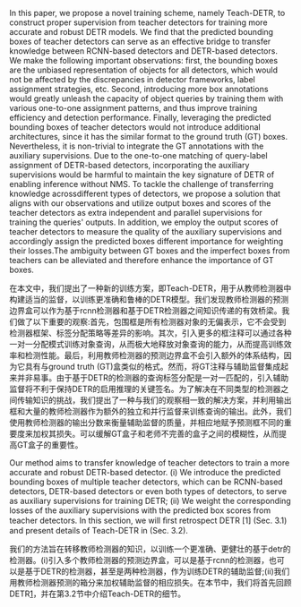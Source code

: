 In this paper, we propose a novel training scheme, namely Teach-DETR, to construct proper supervision from teacher detectors for training more accurate and robust DETR models. We find that the predicted bounding boxes of teacher detectors can serve as an effective bridge to transfer knowledge between RCNN-based detectors and DETR-based detectors. We make the following important observations: first, the bounding boxes are the unbiased representation of objects for all detectors, which would not be affected by the discrepancies in detector frameworks, label assignment strategies, etc. Second, introducing more box annotations would greatly unleash the capacity of object queries by training them with various one-to-one assignment patterns, and thus improve training efficiency and detection performance. Finally, leveraging the predicted bounding boxes of teacher detectors would not introduce additional architectures, since it has the similar format to the ground truth (GT) boxes. Nevertheless, it is non-trivial to integrate the GT annotations with the auxiliary supervisions. Due to the one-to-one matching of query-label assignment of DETR-based detectors, incorporating the auxiliary supervisions would be harmful to maintain the key signature of DETR of enabling inference without NMS. To tackle the challenge of transferring knowledge acrossdifferent types of detectors, we propose a solution that aligns with our observations and utilize output boxes and scores of the teacher detectors as extra independent and parallel supervisions for training the queries' outputs. In addition, we employ the output scores of teacher detectors to measure the quality of the auxiliary supervisions and accordingly assign the predicted boxes different importance for weighting their losses.The ambiguity between GT boxes and the imperfect boxes from teachers can be alleviated and therefore enhance the importance of GT boxes.

在本文中，我们提出了一种新的训练方案，即Teach-DETR，用于从教师检测器中构建适当的监督，以训练更准确和鲁棒的DETR模型。我们发现教师检测器的预测边界盒可以作为基于rcnn检测器和基于DETR检测器之间知识传递的有效桥梁。我们做了以下重要的观察:首先，包围框是所有检测器对象的无偏表示，它不会受到检测器框架、标签分配策略等差异的影响。其次，引入更多的框注释可以通过各种一对一分配模式训练对象查询，从而极大地释放对象查询的能力，从而提高训练效率和检测性能。最后，利用教师检测器的预测边界盒不会引入额外的体系结构，因为它具有与ground truth (GT)盒类似的格式。然而，将GT注释与辅助监督集成起来并非易事。由于基于DETR的检测器的查询标签分配是一对一匹配的，引入辅助监督将不利于保持DETR的启用推理的关键签名。为了解决在不同类型的检测器之间传输知识的挑战，我们提出了一种与我们的观察相一致的解决方案，并利用输出框和大量的教师检测器作为额外的独立和并行监督来训练查询的输出。此外，我们使用教师检测器的输出分数来衡量辅助监督的质量，并相应地赋予预测框不同的重要度来加权其损失。可以缓解GT盒子和老师不完善的盒子之间的模糊性，从而提高GT盒子的重要性。

 

Our method aims to transfer knowledge of teacher detectors to train a more accurate and robust DETR-based detector.  (i) We introduce the predicted bounding boxes of multiple teacher detectors, which can be RCNN-based detectors, DETR-based detectors or even both types of detectors, to serve as auxiliary supervisions for training DETR;  (ii) We weight the corresponding losses of the auxiliary supervisions with the predicted box scores from teacher detectors.  In this section, we will ﬁrst retrospect DETR [1] (Sec. 3.1) and present details of Teach-DETR in (Sec. 3.2).

我们的方法旨在转移教师检测器的知识，以训练一个更准确、更健壮的基于detr的检测器。(i)引入多个教师检测器的预测边界盒，可以是基于rcnn的检测器，也可以是基于DETR的检测器，甚至是两种检测器，作为训练DETR的辅助监督;(ii)我们用教师检测器预测的箱分来加权辅助监督的相应损失。在本节中，我们将首先回顾DETR[1](第3.1节)，并在第3.2节中介绍Teach-DETR的细节。

